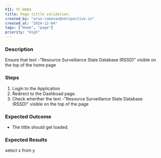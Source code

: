 ```yaml
---
FII: TC-0004
title: Page tittle validation.
created_by: "arun-ramanan@netspective.in"
created_at: "2024-12-04"
tags: ["Home", "page"]
priority: "High"
---
```

### Description
Ensure that text -"Resource Surveillance State Database (RSSD)" visible on the top of the home page

### Steps

1. Login to the Application
2. Redirect to the Dashboad page.
3. Check wherther the text -"Resource Surveillance State Database (RSSD)" visible on the top of the page

### Expected Outcome

- The tittle should get loaded.

### Expected Results
<query-result>select x from y</query-result>